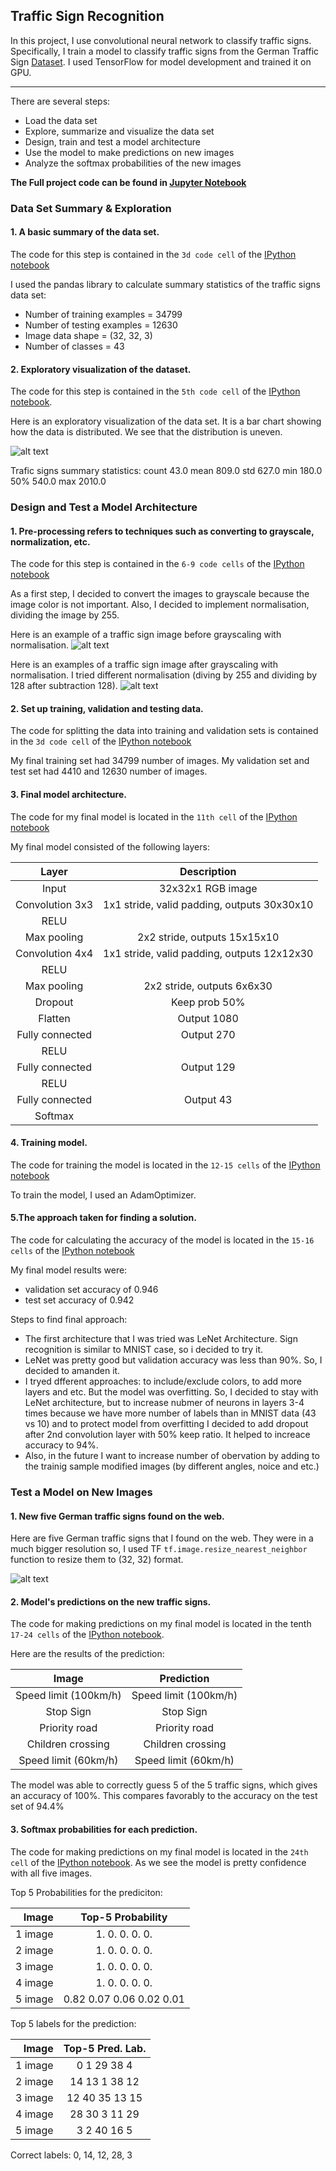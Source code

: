 ## Traffic Sign Recognition ##

In this project, I use convolutional neural network to classify traffic signs. Specifically, I train a model to classify traffic signs from the German Traffic Sign [Dataset](http://benchmark.ini.rub.de/?section=gtsrb&subsection=dataset).
I used TensorFlow for model development and trained it on GPU.

---

There are several steps:
* Load the data set
* Explore, summarize and visualize the data set
* Design, train and test a model architecture
* Use the model to make predictions on new images
* Analyze the softmax probabilities of the new images

**The Full project code can be found in [Jupyter Notebook](https://github.com/MingalievDinar/TrafficSign/blob/master/Traffic_Sign_Classifier.ipynb)**

[//]: # (Image References)

[image1]: ./examples/stat.png "Statistics"
[image2]: ./examples/image_before.png "Image before"
[image3]: ./examples/image_after.png "Image after"
[image4]: ./examples/new_images.png  "New"
[image5]: ./examples/placeholder.png "Traffic Sign 2"
[image6]: ./examples/placeholder.png "Traffic Sign 3"
[image7]: ./examples/placeholder.png "Traffic Sign 4"
[image8]: ./examples/placeholder.png "Traffic Sign 5"


### Data Set Summary & Exploration

#### 1. A basic summary of the data set.

The code for this step is contained in the `3d code cell` of the [IPython notebook](https://github.com/MingalievDinar/TrafficSign/blob/master/Traffic_Sign_Classifier.ipynb)

I used the pandas library to calculate summary statistics of the traffic
signs data set:

* Number of training examples = 34799
* Number of testing examples = 12630
* Image data shape = (32, 32, 3)
* Number of classes = 43

#### 2. Exploratory visualization of the dataset.

The code for this step is contained in the `5th code cell` of the [IPython notebook](https://github.com/MingalievDinar/TrafficSign/blob/master/Traffic_Sign_Classifier.ipynb).

Here is an exploratory visualization of the data set. It is a bar chart showing how the data is distributed. We see that the distribution is uneven.

![alt text][image1]

Trafic signs summary statistics:
count      43.0
mean      809.0
std       627.0
min       180.0
50%       540.0
max      2010.0

### Design and Test a Model Architecture

#### 1. Pre-processing refers to techniques such as converting to grayscale, normalization, etc.

The code for this step is contained in the `6-9 code cells` of the [IPython notebook](https://github.com/MingalievDinar/TrafficSign/blob/master/Traffic_Sign_Classifier.ipynb)

As a first step, I decided to convert the images to grayscale because the image color is not important.
Also, I decided to implement normalisation, dividing the image by 255.

Here is an example of a traffic sign image before grayscaling with normalisation.
![alt text][image2]

Here is an examples of a traffic sign image after grayscaling with normalisation. I tried different normalisation (diving by 255 and dividing by 128 after subtraction 128).
![alt text][image3]

#### 2. Set up training, validation and testing data. 

The code for splitting the data into training and validation sets is contained in the `3d code cell` of the [IPython notebook](https://github.com/MingalievDinar/TrafficSign/blob/master/Traffic_Sign_Classifier.ipynb)

My final training set had 34799 number of images. My validation set and test set had 4410 and 12630 number of images.

#### 3. Final model architecture.

The code for my final model is located in the `11th cell` of the [IPython notebook](https://github.com/MingalievDinar/TrafficSign/blob/master/Traffic_Sign_Classifier.ipynb)

My final model consisted of the following layers:

| Layer                 |     Description                               | 
|:---------------------:|:---------------------------------------------:| 
| Input                 | 32x32x1 RGB image                             | 
| Convolution 3x3       | 1x1 stride, valid padding, outputs 30x30x10   |
| RELU                  |                                               |
| Max pooling	      	| 2x2 stride,  outputs 15x15x10                 |
| Convolution 4x4       | 1x1 stride, valid padding, outputs 12x12x30   |
| RELU                  |                                               |
| Max pooling	      	| 2x2 stride,  outputs 6x6x30                   |
| Dropout               | Keep prob 50%                                 |
| Flatten               | Output 1080                                   |
| Fully connected       | Output 270                                    |
| RELU	                |                                               |
| Fully connected       | Output 129                                    |
| RELU	                |                                               |
| Fully connected       | Output 43                                     |
| Softmax               |                                               |


#### 4. Training model. 

The code for training the model is located in the `12-15 cells` of the [IPython notebook](https://github.com/MingalievDinar/TrafficSign/blob/master/Traffic_Sign_Classifier.ipynb)

To train the model, I used an AdamOptimizer.

#### 5.The approach taken for finding a solution.
The code for calculating the accuracy of the model is located in the `15-16 cells` of the [IPython notebook](https://github.com/MingalievDinar/TrafficSign/blob/master/Traffic_Sign_Classifier.ipynb)

My final model results were:
* validation set accuracy of 0.946 
* test set accuracy of 0.942

Steps to find final approach:
* The first architecture that I was tried was LeNet Architecture. Sign recognition is similar to MNIST case, so i decided to try it. 
* LeNet was pretty good but validation accuracy was less than 90%. So, I decided to amanden it.
* I tryed dfferent approaches: to include/exclude colors, to add more layers and etc. But the model was overfitting. So, I decided to stay with LeNet architecture, but to increase nubmer of neurons in layers 3-4 times because we have more number of labels than in MNIST data (43 vs 10) and to protect model from overfitting I decided to add dropout after 2nd convolution layer with 50% keep ratio. It helped to increace accuracy to 94%. 
* Also, in the future I want to increase number of obervation by adding to the trainig sample modified images (by different angles, noice and etc.)

### Test a Model on New Images

#### 1. New five German traffic signs found on the web.

Here are five German traffic signs that I found on the web. They were in a much bigger resolution so, I used TF `tf.image.resize_nearest_neighbor` function to resize them to (32, 32) format.

![alt text][image4]

#### 2. Model's predictions on the new traffic signs.

The code for making predictions on my final model is located in the tenth `17-24 cells` of the [IPython notebook](https://github.com/MingalievDinar/TrafficSign/blob/master/Traffic_Sign_Classifier.ipynb).

Here are the results of the prediction:

| Image                   |     Prediction            | 
|:-----------------------:|:-------------------------:| 
| Speed limit (100km/h)   | Speed limit (100km/h)     | 
| Stop Sign               | Stop Sign                 |
| Priority road           | Priority road             |
| Children crossing       | Children crossing         |
| Speed limit (60km/h)    | Speed limit (60km/h)      |


The model was able to correctly guess 5 of the 5 traffic signs, which gives an accuracy of 100%. This compares favorably to the accuracy on the test set of 94.4%

#### 3. Softmax probabilities for each prediction.

The code for making predictions on my final model is located in the `24th cell` of the [IPython notebook](https://github.com/MingalievDinar/TrafficSign/blob/master/Traffic_Sign_Classifier.ipynb).
As we see the model is pretty confidence with all five images.

Top 5 Probabilities for the prediciton: 

 | Image   |   Top-5 Probability      | 
 |--------:|:------------------------:|
 | 1 image | 1.   0.   0.   0.   0.   |
 | 2 image | 1.   0.   0.   0.   0.   |
 | 3 image | 1.   0.   0.   0.   0.   |
 | 4 image | 1.   0.   0.   0.   0.   |
 | 5 image | 0.82 0.07 0.06 0.02 0.01 |
 
 Top 5 labels for the prediction: 
 
 | Image   |Top-5 Pred. Lab.| 
 |--------:|:--------------:|
 | 1 image |  0  1 29 38  4 |
 | 2 image | 14 13  1 38 12 |
 | 3 image | 12 40 35 13 15 |
 | 4 image | 28 30  3 11 29 |
 | 5 image |  3  2 40 16  5 | 

 Correct labels: 0, 14, 12, 28, 3
